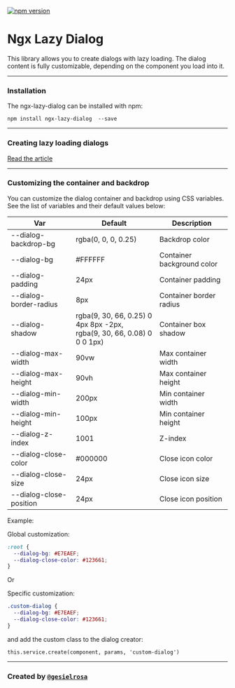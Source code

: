 [![npm version](https://badge.fury.io/js/ngx-lazy-dialog.svg)](https://www.npmjs.com/package/ngx-lazy-dialog)

# Ngx Lazy Dialog

This library allows you to create dialogs with lazy loading.
The dialog content is fully customizable, depending on the component you load into it.

<hr>

### Installation

The ngx-lazy-dialog can be installed with npm:

`npm install ngx-lazy-dialog  --save`

<hr>

### Creating lazy loading dialogs

[Read the article](https://medium.com/@gesielr/ngx-lazy-dialog-lazy-loading-dialogs-in-angular-498edf937e3e)

<hr>

### Customizing the container and backdrop

You can customize the dialog container and backdrop using CSS variables.
See the list of variables and their default values below:

| Var | Default | Description |
| ----------- | ----------- | ----------- |
| --dialog-backdrop-bg | rgba(0, 0, 0, 0.25) | Backdrop color |
| --dialog-bg | #FFFFFF | Container background color |
| --dialog-padding | 24px | Container padding |
| --dialog-border-radius | 8px | Container border radius |
| --dialog-shadow | rgba(9, 30, 66, 0.25) 0 4px 8px -2px, <br>  rgba(9, 30, 66, 0.08) 0 0 0 1px) | Container box shadow |
| --dialog-max-width | 90vw | Max container width |
| --dialog-max-height | 90vh | Max container height |
| --dialog-min-width | 200px | Min container width |
| --dialog-min-height | 100px | Min container height |
| --dialog-z-index | 1001 | Z-index |
| --dialog-close-color | #000000 | Close icon color |
| --dialog-close-size | 24px | Close icon size |
| --dialog-close-position | 24px | Close icon position |


Example:

Global customization:

``` css
:root {
  --dialog-bg: #E7EAEF;
  --dialog-close-color: #123661;
}
```

Or

Specific customization:

``` css
.custom-dialog {
  --dialog-bg: #E7EAEF;
  --dialog-close-color: #123661;
}
```

and add the custom class to the dialog creator:

```
this.service.create(component, params, 'custom-dialog')
```


<hr>

### Created by [`@gesielrosa`](https://github.com/gesielrosa)

